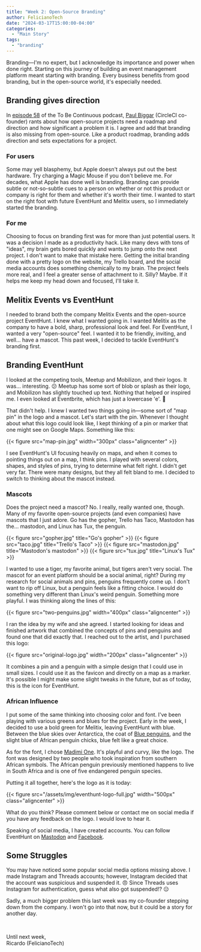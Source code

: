 ```yaml
---
title: "Week 2: Open-Source Branding"
author: FelicianoTech
date: "2024-03-17T15:00:00-04:00"
categories:
  - "Main Story"
tags:
  - "branding"
---
```


Branding—I'm no expert, but I acknowledge its importance and power when done right.
Starting on this journey of building an event management platform meant starting with branding.
Every business benefits from good branding, but in the open-source world, it's especially needed.


## Branding gives direction

In [episode 58](https://www.heavybit.com/library/podcasts/to-be-continuous/ep-58-no-roadmap-for-open-source) of the To Be Continuous podcast, [Paul Biggar](https://www.linkedin.com/in/paulbiggar/) (CircleCI co-founder) rants about how open-source projects need a roadmap and direction and how significant a problem it is.
I agree and add that branding is also missing from open-source.
Like a product roadmap, branding adds direction and sets expectations for a project.

### For users

Some may yell blasphemy, but Apple doesn't always put out the best hardware.
Try charging a Magic Mouse if you don't believe me.
For decades, what Apple has done well is branding.
Branding can provide subtle or not-so-subtle cues to a person on whether or not this product or company is right for them and whether it's worth their time.
I wanted to start on the right foot with future EventHunt and Melitix users, so I immediately started the branding.

### For me

Choosing to focus on branding first was for more than just potential users.
It was a decision I made as a productivity hack.
Like many devs with tons of "ideas", my brain gets bored quickly and wants to jump onto the next project.
I don't want to make that mistake here.
Getting the initial branding done with a pretty logo on the website, my Trello board, and the social media accounts does something chemically to my brain.
The project feels more real, and I feel a greater sense of attachment to it.
Silly? Maybe.
If it helps me keep my head down and focused, I'll take it.


## Melitix Events vs EventHunt

I needed to brand both the company Melitix Events and the open-source project EventHunt.
I knew what I wanted going in.
I wanted Melitix as the company to have a bold, sharp, professional look and feel.
For EventHunt, I wanted a very "open-source" feel.
I wanted it to be friendly, inviting, and well… have a mascot.
This past week, I decided to tackle EventHunt's branding first.


## Branding EventHunt

I looked at the competing tools, Meetup and Mobilizon, and their logos.
It was… interesting. 😕
Meetup has some sort of blob or splash as their logo, and Mobilizon has slightly touched up text.
Nothing that helped or inspired me.
I even looked at Eventbrite, which has just a lowercase 'e'. :shrug:

That didn't help.
I knew I wanted two things going in—some sort of "map pin" in the logo and a mascot.
Let's start with the pin.
Whenever I thought about what this logo could look like, I kept thinking of a pin or marker that one might see on Google Maps.
Something like this:

{{< figure src="map-pin.jpg" width="300px" class="aligncenter" >}}

I see EventHunt's UI focusing heavily on maps, and when it comes to pointing things out on a map, I think pins.
I played with several colors, shapes, and styles of pins, trying to determine what felt right.
I didn't get very far.
There were many designs, but they all felt bland to me.
I decided to switch to thinking about the mascot instead.

### Mascots

Does the project need a mascot? No.
I really, really wanted one, though.
Many of my favorite open-source projects (and even companies) have mascots that I just adore.
Go has the gopher, Trello has Taco, Mastodon has the… mastodon, and Linux has Tux, the penguin.

<style type="text/CSS">
.side2side{
    display:flex;
    flex-wrap:wrap;
    justify-content: center;
}
.side2side figure{
    max-width: 300px;
}
</style>
<div class="side2side">
{{< figure src="gopher.jpg" title="Go's gopher" >}}
{{< figure src="taco.jpg" title="Trello's Taco" >}}
{{< figure src="mastodon.jpg" title="Mastodon's mastodon" >}}
{{< figure src="tux.jpg" title="Linux's Tux" >}}
</div>

I wanted to use a tiger, my favorite animal, but tigers aren't very social.
The mascot for an event platform should be a social animal, right?
During my research for social animals and pins, penguins frequently come up.
I don't want to rip off Linux, but a penguin feels like a fitting choice.
I would do something very different than Linux's weird penguin.
Something more playful.
I was thinking along the lines of this:

{{< figure src="two-penguins.jpg" width="400px" class="aligncenter" >}}

I ran the idea by my wife and she agreed.
I started looking for ideas and finished artwork that combined the concepts of pins and penguins and found one that did exactly that.
I reached out to the artist, and I purchased this logo:

{{< figure src="original-logo.jpg" width="200px" class="aligncenter" >}}

It combines a pin and a penguin with a simple design that I could use in small sizes.
I could use it as the favicon and directly on a map as a marker.
It's possible I might make some slight tweaks in the future, but as of today, this is the icon for EventHunt.

### African Influence

I put some of the same thinking into choosing color and font.
I've been playing with various greens and blues for the project.
Early in the week, I decided to use a bold green for Melitix, leaving EventHunt with blue.
Between the blue skies over Antarctica, the coat of [Blue penguins](https://www.aquariumofpacific.org/onlinelearningcenter/species/little_blue_penguin), and the slight blue of African penguin chicks, blue felt like a great choice.

As for the font, I chose [Madimi One](https://tavatake.github.io/madimi-website/).
It's playful and curvy, like the logo.
The font was designed by two people who took inspiration from southern African symbols.
The African penguin previously mentioned happens to live in South Africa and is one of five endangered penguin species.

Putting it all together, here's the logo as it is today:

{{< figure src="/assets/img/eventhunt-logo-full.jpg" width="500px" class="aligncenter" >}}

What do you think?
Please comment below or contact me on social media if you have any feedback on the logo.
I would love to hear it.

Speaking of social media, I have created accounts.
You can follow EventHunt on [Mastodon](https://nanobyte.cafe/@EventHunt) and [Facebook](https://www.facebook.com/EventHuntHQ).

## Some Struggles

You may have noticed some popular social media options missing above.
I made Instagram and Threads accounts; however, Instagram decided that the account was suspicious and suspended it. :angry:
Since Threads uses Instagram for authentication, guess what also got suspended!? :expressionless:

Sadly, a much bigger problem this last week was my co-founder stepping down from the company.
I won't go into that now, but it could be a story for another day.

<br />

Until next week,  
Ricardo (FelicianoTech)
